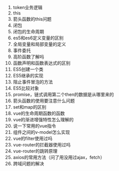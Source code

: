 1. token业务逻辑
2. this
3. 箭头函数的this问题
4. 闭包
5. 闭包的生命周期
6. es5和es6定义变量的区别
7. 全局变量和局部变量的定义
8. 事件委托
9. 高阶函数了解吗
10. 函数声明和函数表达式的区别
11. ES5创建一个类
12. ES5继承的实现
13. 阻止事件冒泡的方法
14. ES5比较对象
15. promise，链式调用第二个then的数据是从哪里来的
16. 箭头函数的使用要注意什么问题
17. set和map的区别
18. vue的生命周期函数的函数
19. vue的渐进增强特性怎么理解的
20. 说一下常用的vue指令
21. 组件之间的v-model怎么实现
22. vue的filter使用过吗
23. vue-router的拦截器使用过吗
24. vue-router的跳转原理
25. axios的常用方法（问了用没用过ajax，fetch）
26. 跨域问题的解决

